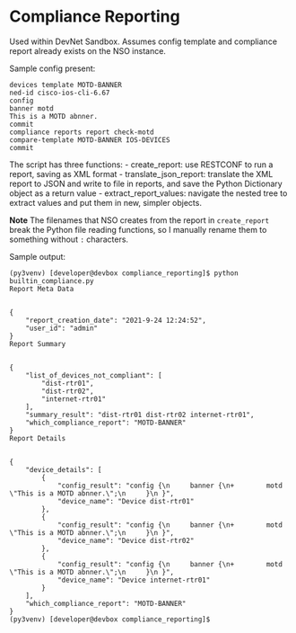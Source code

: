 # Compliance Reporting

Used within DevNet Sandbox. 
Assumes config template and compliance report already exists on the NSO instance. 

Sample config present:

```
devices template MOTD-BANNER
ned-id cisco-ios-cli-6.67
config
banner motd 
This is a MOTD abnner.
commit
compliance reports report check-motd
compare-template MOTD-BANNER IOS-DEVICES
commit
```

The script has three functions:
    - create_report: use RESTCONF to run a report, saving as XML format
    -  translate_json_report: translate the XML report to JSON and write to file in reports, and save the Python Dictionary object as a return value
    - extract_report_values: navigate the nested tree to extract values and put them in new, simpler objects. 

**Note** The filenames that NSO creates from the report in `create_report` break the Python file reading functions, so I manually rename them to something without `:` characters. 

Sample output:

```
(py3venv) [developer@devbox compliance_reporting]$ python builtin_compliance.py
Report Meta Data


{
    "report_creation_date": "2021-9-24 12:24:52",
    "user_id": "admin"
}
Report Summary


{
    "list_of_devices_not_compliant": [
        "dist-rtr01",
        "dist-rtr02",
        "internet-rtr01"
    ],
    "summary_result": "dist-rtr01 dist-rtr02 internet-rtr01",
    "which_compliance_report": "MOTD-BANNER"
}
Report Details


{
    "device_details": [
        {
            "config_result": "config {\n     banner {\n+        motd \"This is a MOTD abnner.\";\n     }\n }",
            "device_name": "Device dist-rtr01"
        },
        {
            "config_result": "config {\n     banner {\n+        motd \"This is a MOTD abnner.\";\n     }\n }",
            "device_name": "Device dist-rtr02"
        },
        {
            "config_result": "config {\n     banner {\n+        motd \"This is a MOTD abnner.\";\n     }\n }",
            "device_name": "Device internet-rtr01"
        }
    ],
    "which_compliance_report": "MOTD-BANNER"
}
(py3venv) [developer@devbox compliance_reporting]$
```